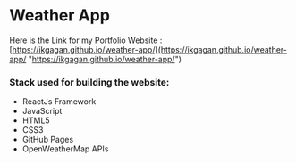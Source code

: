 # Weather App

Here is the Link for my Portfolio Website : [https://ikgagan.github.io/weather-app/](https://ikgagan.github.io/weather-app/ "https://ikgagan.github.io/weather-app/")


### Stack used for building the website: 

- ReactJs Framework
- JavaScript
- HTML5
- CSS3
- GitHub Pages
- OpenWeatherMap APIs

